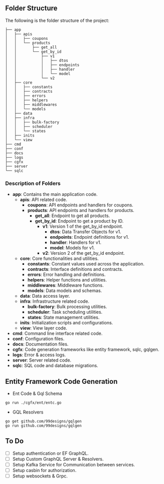 ## Folder Structure

The following is the folder structure of the project:

```
├── app
│   ├── apis
│   │   ├── coupons
│   │   └── products
│   │       ├── get_all
│   │       └── get_by_id
│   │           ├── v1
│   │           │   ├── dtos
│   │           │   ├── endpoints
│   │           │   ├── handler
│   │           │   └── model
│   │           └── v2
│   ├── core
│   │   ├── constants
│   │   ├── contracts
│   │   ├── errors
│   │   ├── helpers
│   │   ├── middlewares
│   │   └── models
│   ├── data
│   ├── infra
│   │   ├── bulk-factory
│   │   ├── scheduler
│   │   └── states
│   ├── inits
│   └── view
├── cmd
├── conf
├── docs
├── logs
├── cgfx
├── server
└── sqlc
```

### Description of Folders

- **app**: Contains the main application code.
  - **apis**: API related code.
    - **coupons**: API endpoints and handlers for coupons.
    - **products**: API endpoints and handlers for products.
      - **get_all**: Endpoint to get all products.
      - **get_by_id**: Endpoint to get a product by ID.
        - **v1**: Version 1 of the get_by_id endpoint.
          - **dtos**: Data Transfer Objects for v1.
          - **endpoints**: Endpoint definitions for v1.
          - **handler**: Handlers for v1.
          - **model**: Models for v1.
        - **v2**: Version 2 of the get_by_id endpoint.
  - **core**: Core functionalities and utilities.
    - **constants**: Constant values used across the application.
    - **contracts**: Interface definitions and contracts.
    - **errors**: Error handling and definitions.
    - **helpers**: Helper functions and utilities.
    - **middlewares**: Middleware functions.
    - **models**: Data models and schemas.
  - **data**: Data access layer.
  - **infra**: Infrastructure related code.
    - **bulk-factory**: Bulk processing utilities.
    - **scheduler**: Task scheduling utilities.
    - **states**: State management utilities.
  - **inits**: Initialization scripts and configurations.
  - **view**: View layer code.
- **cmd**: Command line interface related code.
- **conf**: Configuration files.
- **docs**: Documentation files.
- **cgfx**: Code generation frameworks like entity framework, sqlc, gqlgen.
- **logs**: Error & access logs.
- **server**: Server related code.
- **sqlc**: SQL code and database migrations.

## Entity Framework Code Generation

- Ent Code & Gql Schema

```
go run ./cgfx/ent/entc.go

```

- GQL Resolvers

```
go get github.com/99designs/gqlgen
go run github.com/99designs/gqlgen
```

## To Do

- [ ] Setup authentication or EF GraphQL.
- [ ] Setup Custom GraphQL Server & Resolvers.
- [ ] Setup Kafka Service for Communication between services.
- [ ] Setup casbin for authorization.
- [ ] Setup websockets & Grpc.
